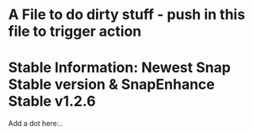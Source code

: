 # A File to do dirty stuff - push in this file to trigger action
# Stable Information: Newest Snap Stable version & SnapEnhance Stable v1.2.6

Add a dot here:..
